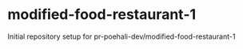 # modified-food-restaurant-1

Initial repository setup for pr-poehali-dev/modified-food-restaurant-1